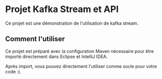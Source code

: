 # Projet Kafka Stream et API

Ce projet est une démonstration de l'utilisation de kafka stream.

## Comment l'utiliser

Ce projet est préparé avec la configuration Maven nécessaire pour être
importé directement dans Eclipse et IntelliJ IDEA.

Après import, vous pouvez directement l'utiliser comme socle pour votre code :).
